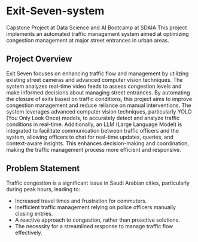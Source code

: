 # Exit-Seven-system
Capstone Project at Data Science and AI Bootcamp at SDAIA
This project implements an automated traffic management system aimed at optimizing congestion management at major street entrances in urban areas.

## Project Overview
Exit Seven focuses on enhancing traffic flow and management by utilizing existing street cameras and advanced computer vision techniques. The system analyzes real-time video feeds to assess congestion levels and make informed decisions about managing street entrances. By automating the closure of exits based on traffic conditions, this project aims to improve congestion management and reduce reliance on manual interventions. The system leverages advanced computer vision techniques, particularly YOLO (You Only Look Once) models, to accurately detect and analyze traffic conditions in real-time. Additionally, an LLM (Large Language Model) is integrated to facilitate communication between traffic officers and the system, allowing officers to chat for real-time updates, queries, and context-aware insights. This enhances decision-making and coordination, making the traffic management process more efficient and responsive.

## Problem Statement
Traffic congestion is a significant issue in Saudi Arabian cities, particularly during peak hours, leading to:

* Increased travel times and frustration for commuters.
* Inefficient traffic management relying on police officers manually closing entries.
* A reactive approach to congestion, rather than proactive solutions.
* The necessity for a streamlined response to manage traffic flow effectively.
